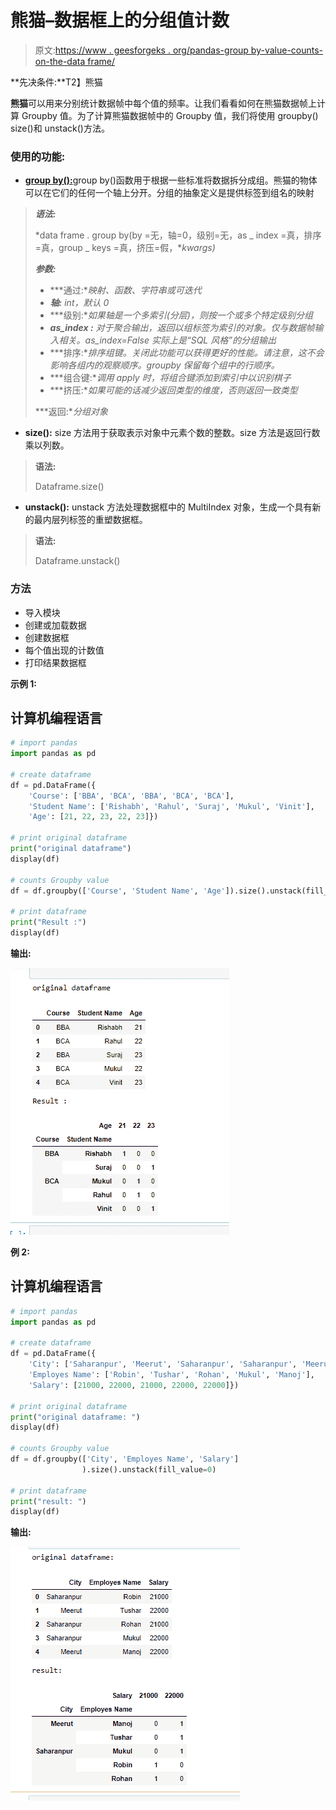# 熊猫–数据框上的分组值计数

> 原文:[https://www . geesforgeks . org/pandas-group by-value-counts-on-the-data frame/](https://www.geeksforgeeks.org/pandas-groupby-value-counts-on-the-dataframe/)

**先决条件:**T2】熊猫

**熊猫**可以用来分别统计数据帧中每个值的频率。让我们看看如何在熊猫数据帧上计算 Groupby 值。为了计算熊猫数据帧中的 Groupby 值，我们将使用 groupby() size()和 unstack()方法。

### 使用的功能:

*   [**group by():**](https://www.geeksforgeeks.org/pandas-groupby/)group by()函数用于根据一些标准将数据拆分成组。熊猫的物体可以在它们的任何一个轴上分开。分组的抽象定义是提供标签到组名的映射

> ***语法:***
> 
> *data frame . group by(by =无，轴=0，级别=无，as _ index =真，排序=真，group _ keys =真，挤压=假，**kwargs)*
> 
> ***参数:***
> 
> *   ***通过:**映射、函数、字符串或可迭代*
> *   ***轴:** int，默认 0*
> *   ***级别:**如果轴是一个多索引(分层)，则按一个或多个特定级别分组*
> *   ***as_index :** 对于聚合输出，返回以组标签为索引的对象。仅与数据帧输入相关。as_index=False 实际上是“SQL 风格”的分组输出*
> *   ***排序:**排序组键。关闭此功能可以获得更好的性能。请注意，这不会影响各组内的观察顺序。groupby 保留每个组中的行顺序。*
> *   ***组合键:**调用 apply 时，将组合键添加到索引中以识别棋子*
> *   ***挤压:**如果可能的话减少返回类型的维度，否则返回一致类型*
> 
> ***返回:**分组对象*

*   **size():** size 方法用于获取表示对象中元素个数的整数。size 方法是返回行数乘以列数。

> **语法:**
> 
> Dataframe.size()

*   **unstack():** unstack 方法处理数据框中的 MultiIndex 对象，生成一个具有新的最内层列标签的重塑数据框。

> **语法:**
> 
> Dataframe.unstack()

### 方法

*   导入模块
*   创建或加载数据
*   创建数据框
*   每个值出现的计数值
*   打印结果数据框

**示例 1:**

## 计算机编程语言

```py
# import pandas
import pandas as pd

# create dataframe
df = pd.DataFrame({
    'Course': ['BBA', 'BCA', 'BBA', 'BCA', 'BCA'],
    'Student Name': ['Rishabh', 'Rahul', 'Suraj', 'Mukul', 'Vinit'],
    'Age': [21, 22, 23, 22, 23]})

# print original dataframe
print("original dataframe")
display(df)

# counts Groupby value
df = df.groupby(['Course', 'Student Name', 'Age']).size().unstack(fill_value=0)

# print dataframe
print("Result :")
display(df)
```

**输出:**

![](img/6fec2574edd609a1235121706b1497d0.png)

**例 2:**

## 计算机编程语言

```py
# import pandas
import pandas as pd

# create dataframe
df = pd.DataFrame({
    'City': ['Saharanpur', 'Meerut', 'Saharanpur', 'Saharanpur', 'Meerut'],
    'Employes Name': ['Robin', 'Tushar', 'Rohan', 'Mukul', 'Manoj'],
    'Salary': [21000, 22000, 21000, 22000, 22000]})

# print original dataframe
print("original dataframe: ")
display(df)

# counts Groupby value
df = df.groupby(['City', 'Employes Name', 'Salary']
                ).size().unstack(fill_value=0)

# print dataframe
print("result: ")
display(df)
```

**输出:**

![](img/01510f5510d0a0e87a15ca01ee9cf3a7.png)